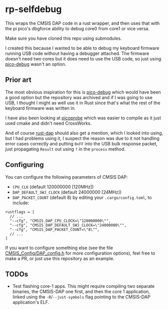 # rp-selfdebug

This wraps the CMSIS DAP code in a rust wrapper, and then uses that with the pi
pico's dbgforce ability to debug core0 from core1 or vice versa.

Make sure you have cloned this repo using submodules.

I created this because I wanted to be able to debug my keyboard firmware
running USB code without having a debugger attached. The firmware doesn't need
two cores but it does need to use the USB code, so just using [pico-debug]
wasn't an option.

## Prior art
The most obvious inspiration for this is [pico-debug] which would have been a
good option but the repository was archived and if I was going to use USB, I
thought I might as well use it in Rust since that's what the rest of the
keyboard firmware was written in.

I have also been looking at [picoprobe] which was easier to compile as it just
used cmake and didn't need CrossWorks.

And of course [rust-dap] should also get a mention, which I looked into using,
but I had problems using it, I suspect the reason was due to it not handling
error cases correctly and putting `0xFF` into the USB bulk response packet,
just propagating `Result` out using `?` in the `process` method.

[pico-debug]: https://github.com/majbthrd/pico-debug
[picoprobe]: https://github.com/majbthrd/pico-debug
[rust-dap]: https://github.com/ciniml/rust-dap

## Configuring
You can configure the following parameters of CMSIS DAP:
- `CPU_CLK` (default 120000000 [120MHz])
- `DAP_DEFAULT_SWJ_CLOCK` (default 24000000 [24MHz])
- `DAP_PACKET_COUNT` (default 8)
by editing your `.cargo/config.toml`, to include:

```
rustflags = [
  // ...
  "--cfg", "CMSIS_DAP_CPU_CLOCK=\"120000000\"",
  "--cfg", "CMSIS_DAP_DEFAULT_SWJ_CLOCK=\"24000000\"",
  "--cfg", "CMSIS_DAP_PACKET_COUNT=\"8\"",
  // ...
]
```

If you want to configure something else (see the file
[CMSIS_Config/DAP_config.h](CMSIS_Config/DAP_config.h) for more configuration
options), feel free to make a PR, or just use this repository as an example.

## TODOs
- Test flashing core-1 apps. This might require compiling two separate
  binaries, the CMSIS-DAP one first, and then the core 1 application, linked
  using the `-R`/`--just-symbols` flag pointing to the CMSIS-DAP application's
  ELF.
